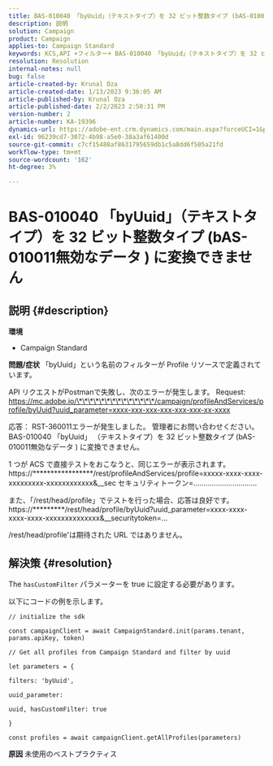 ```yaml
---
title: BAS-010040 「byUuid」（テキストタイプ）を 32 ビット整数タイプ (bAS-010011無効なデータ ) に変換できません
description: 説明
solution: Campaign
product: Campaign
applies-to: Campaign Standard
keywords: KCS,API +フィルター+ BAS-010040 「byUuid」（テキストタイプ）を 32 ビット整数タイプ (bAS-010011無効なデータ ) に変換できません
resolution: Resolution
internal-notes: null
bug: false
article-created-by: Krunal Oza
article-created-date: 1/13/2023 9:36:05 AM
article-published-by: Krunal Oza
article-published-date: 2/2/2023 2:50:31 PM
version-number: 2
article-number: KA-19396
dynamics-url: https://adobe-ent.crm.dynamics.com/main.aspx?forceUCI=1&pagetype=entityrecord&etn=knowledgearticle&id=540924b2-2593-ed11-aad1-6045bd006793
exl-id: 96239cd7-3072-4b98-a5e0-38a3af61400d
source-git-commit: c7cf15488af8631795659db1c5a8dd6f505a21fd
workflow-type: tm+mt
source-wordcount: '162'
ht-degree: 3%

---
```


# BAS-010040 「byUuid」（テキストタイプ）を 32 ビット整数タイプ (bAS-010011無効なデータ ) に変換できません

## 説明 {#description}

<b>環境</b>
- Campaign Standard



<b>問題/症状</b>
「byUuid」という名前のフィルターが Profile リソースで定義されています。

API リクエストがPostmanで失敗し、次のエラーが発生します。 Request: https://mc.adobe.io/\*\*\*\*\*\*\*\*\*\*\*\*\*\*/campaign/profileAndServices/profile/byUuid?uuid_parameter=xxxx-xxx-xxx-xxx-xxx-xxx-xx-xxxx

応答： RST-360011エラーが発生しました。 管理者にお問い合わせください。
BAS-010040 「byUuid」 （テキストタイプ）を 32 ビット整数タイプ (bAS-010011無効なデータ ) に変換できません。

1 つが ACS で直接テストをおこなうと、同じエラーが表示されます。 https://\*\*\*\*\*\*\*\*\*\*\*\*\*\*\*\*\*/rest/profileAndServices/profile=xxxxx-xxxx-xxxx-xxxxxxxxx-xxxxxxxxxxxx&amp;__sec セキュリティトークン=...............................

また、「/rest/head/profile」でテストを行った場合、応答は良好です。 https://\*\*\*\*\*\*\*\*\*/rest/head/profile/byUuid?uuid_parameter=xxxx-xxxx-xxxx-xxxx-xxxxxxxxxxxxxx&amp;__securitytoken=...

/rest/head/profile&#39;は期待された URL ではありません。


## 解決策 {#resolution}


The `hasCustomFilter` パラメーターを true に設定する必要があります。

以下にコードの例を示します。




```
// initialize the sdk
```




`const campaignClient = await CampaignStandard.init(params.tenant, params.apiKey, token)`

`// Get all profiles from Campaign Standard and filter by uuid`

`let parameters = {`

`filters: 'byUuid',`

`uuid_parameter:`

`uuid, hasCustomFilter: true`

`}`

`const profiles = await campaignClient.getAllProfiles(parameters)`


<b>原因</b>
未使用のベストプラクティス
